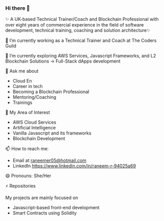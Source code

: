 ### Hi there 👋

✨ A UK-based Technical Trainer/Coach and Blockchain Professional with over eight years of commercial experience in the field of software development, technical training, coaching and solution architecture✨

🔭 I’m currently working as a Technical Trainer and Coach at The Coders Guild

🌱 I’m currently exploring AWS Services, Javascript Frameworks, and L2 Blockchain Solutions -> Full-Stack dApps development

💬 Ask me about 
-  Cloud En
-  Career in tech
-  Becoming a Blockchain Professional
-  Mentoring/Coaching
-  Trainings
 
🤔 My Area of Interest
- AWS Cloud Services
- Artificial Intelligence 
- Vanilla Javascript and its frameworks
- Blockchain Development

📫 How to reach me: 
-  Email at raneemer05@hotmail.com 
-  LinkedIn https://www.linkedin.com/in/raneem-r-94025a69
   
😄 Pronouns: She/Her

⚡ Repositories

My projects are mainly focused on 
- Javascript-based front-end development 
- Smart Contracts using Solidity

<!--
**raneemr05/raneemr05** is a ✨ _special_ ✨ repository because its `README.md` (this file) appears on your GitHub profile.

Here are some ideas to get you started:

- 🔭 I’m currently working on ...
- 🌱 I’m currently learning ...
- 👯 I’m looking to collaborate on ...
- 🤔 I’m looking for help with ...
- 💬 Ask me about ...
- 📫 How to reach me: ...
- 😄 Pronouns: ...
- ⚡ Fun fact: ...
-->
